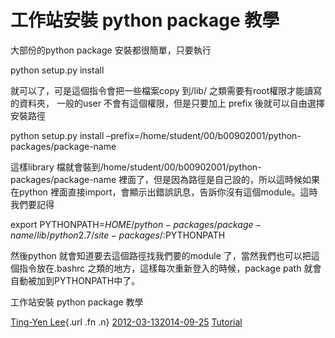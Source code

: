 # 工作站安裝 python package 教學

大部份的python package 安裝都很簡單，只要執行

python setup.py install

就可以了，可是這個指令會把一些檔案copy 到/lib/
之類需要有root權限才能讀寫的資料夾， 一般的user
不會有這個權限，但是只要加上 prefix 後就可以自由選擇安裝路徑

python setup.py install
–prefix=/home/student/00/b00902001/python-packages/package-name

這樣library
檔就會裝到/home/student/00/b00902001/python-packages/package-name
裡面了，但是因為路徑是自己設的，所以這時候如果在python
裡面直接import，會顯示出錯誤訊息，告訴你沒有這個module。這時我們要記得

export
PYTHONPATH=$HOME/python-packages/package-name/lib/python2.7/site-packages/:$PYTHONPATH

然後python 就會知道要去這個路徑找我們要的module
了，當然我們也可以把這個指令放在.bashrc
之類的地方，這樣每次重新登入的時候，package path
就會自動被加到PYTHONPATH中了。

<span class="entry-title">工作站安裝 python package 教學</span>

<span class="by-author author vcard">[Ting-Yen
Lee](https://wslab.csie.ntu.edu.tw/author/lydian/){.url .fn .n}</span>
<span
class="date">[2012-03-132014-09-25](https://wslab.csie.ntu.edu.tw/2012/03/%e5%b7%a5%e4%bd%9c%e7%ab%99%e5%ae%89%e8%a3%9d-python-package-%e6%95%99%e5%ad%b8/ "11:41 AM")</span>
<span
class="category">[Tutorial](https://wslab.csie.ntu.edu.tw/category/tutorial/)</span>
